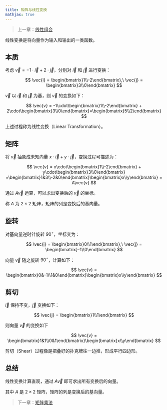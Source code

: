 ```yaml
---
title: 矩阵与线性变换
mathjax: true
---
```


> 上一章：[线性组合](linear-combination)

线性变换是将向量作为输入和输出的一类函数。

## 本质

考虑 $\vec{v} = -1\cdot \vec{i} + 2\cdot\vec{j}$，分别对 $\vec{i}$ 和 $\vec{j}$ 进行变换：

$$
\vec{i} = \begin{bmatrix}1\\-2\end{bmatrix},\ \vec{j} = \begin{bmatrix}3\\0\end{bmatrix}
$$

$\vec{v}$ 以 $\vec{i}$ 和 $\vec{j}$ 为基，则 $\vec{v}$ 的变换如下：

$$
\vec{v} = -1\cdot\begin{bmatrix}1\\-2\end{bmatrix} + 2\cdot\begin{bmatrix}3\\0\end{bmatrix}=\begin{bmatrix}5\\2\end{bmatrix}
$$

上述过程称为线性变换（Linear Transformation）。

## 矩阵

将 $\vec{v}$ 抽象成未知向量 $x\cdot\vec{i} + y\cdot\vec{j}$，变换过程可描述为：

$$
\vec{v} = x\cdot\begin{bmatrix}1\\-2\end{bmatrix} + y\cdot\begin{bmatrix}3\\0\end{bmatrix}
=\begin{bmatrix}1&3\\-2&0\end{bmatrix}\begin{bmatrix}x\\y\end{bmatrix} = A\vec{v}
$$

通过 $A\vec{v}$ 运算，可以求出变换后的 $\vec{v}$ 的坐标。

称 $A$ 为 $2\times 2$ 矩阵，矩阵的列是变换后的基向量。

## 旋转

对基向量逆时针旋转 $90^{\circ}$，坐标变为：

$$
\vec{i} = \begin{bmatrix}0\\1\end{bmatrix},\ \vec{j} = \begin{bmatrix}-1\\0\end{bmatrix}
$$

向量 $\vec{v}$ 随之旋转 $90^{\circ}$，计算如下： 

$$
\vec{v} = \begin{bmatrix}0&-1\\1&0\end{bmatrix}\begin{bmatrix}x\\y\end{bmatrix}
$$

## 剪切

$\vec{i}$ 保持不变，$\vec{j}$ 变换如下：

$$
\vec{j} = \begin{bmatrix}1\\1\end{bmatrix}
$$

则向量 $\vec{v}$ 的变换如下

$$
\vec{v} = \begin{bmatrix}1&1\\0&1\end{bmatrix}\begin{bmatrix}x\\y\end{bmatrix}
$$

剪切（Shear）过程像是把叠好的扑克牌往一边推，形成平行四边形。

## 总结

线性变换计算直观，通过 $A\vec{v}$ 即可求出所有变换后的向量。

其中 $A$ 是 $2\times 2$ 矩阵，矩阵的列是变换后的基向量。

> 下一章：[矩阵乘法](/la/matrix-multiplication)